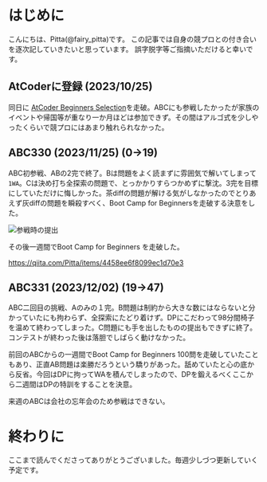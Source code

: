 
# はじめに

こんにちは、Pitta(@fairy_pitta)です。
この記事では自身の競プロとの付き合いを逐次記していきたいと思っています。
誤字脱字等ご指摘いただけると幸いです。


## AtCoderに登録 (2023/10/25) 

同日に [AtCoder Beginners Selection](https://atcoder.jp/contests/abs)を走破。ABCにも参戦したかったが家族のイベントや帰国等が重なり一か月ほどは参加できず。その間はアルゴ式を少しやったくらいで競プロにはあまり触れられなかった。


## ABC330 (2023/11/25) (0→19)

ABC初参戦、ABの2完で終了。Bは問題をよく読まずに雰囲気で解いてしまって`1WA`。Cは決め打ち全探索の問題で、とっかかりすらつかめずに撃沈。3完を目標にしていただけに悔しかった。茶diffの問題が解ける気がしなかったのでとりあえず灰diffの問題を瞬殺すべく、Boot Camp for Beginnersを走破する決意をした。

![参戦時の提出](https://qiita-image-store.s3.ap-northeast-1.amazonaws.com/0/2611731/d7b2f0c7-0ab8-7608-89d2-534ebed19e76.png)


その後一週間でBoot Camp for Beginners を走破した。

https://qiita.com/Pitta/items/4458ee6f8099ec1d70e3

## ABC331 (2023/12/02) (19→47)

ABC二回目の挑戦、Aのみの１完。B問題は制約から大きな数にはならないと分かっていたにも拘わらず、全探索にたどり着けず。DPにこだわって98分間椅子を温めて終わってしまった。C問題にも手を出したものの提出もできずに終了。コンテストが終わった後は落胆でしばらく動けなかった。

前回のABCからの一週間でBoot Camp for Beginners 100問を走破していたこともあり、正直AB問題は楽勝だろうという驕りがあった。舐めていたと心の底から反省。今回はDPに拘ってWAを積んでしまったので、DPを鍛えるべくここから二週間はDPの特訓をすることを決意。

来週のABCは会社の忘年会のため参戦はできない。


# 終わりに

ここまで読んでくださってありがとうございました。毎週少しづつ更新していく予定です。